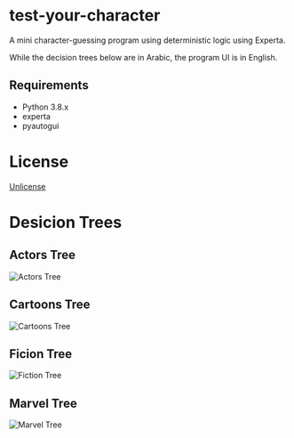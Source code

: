 # test-your-character
A mini character-guessing program using deterministic logic using Experta.

While the decision trees below are in Arabic, the program UI is in English.
## Requirements
- Python 3.8.x
- experta
- pyautogui
# License
[Unlicense](./LICENSE)

# Desicion Trees
## Actors Tree
![Actors Tree](./Actors.drawio.png)
## Cartoons Tree
![Cartoons Tree](./Cartoons.drawio.png)
## Ficion Tree
![Fiction Tree](./Fiction.drawio.png)
## Marvel Tree
![Marvel Tree](./Marvel.drawio.png)